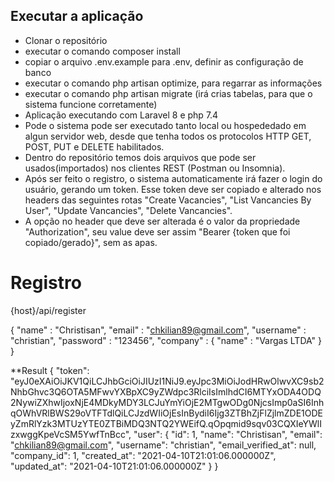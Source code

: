 ## Executar a aplicação

- Clonar o repositório
- executar o comando composer install
- copiar o arquivo .env.example para .env, definir as configuração de banco
- executar o comando php artisan optimize, para regarrar as informações
- executar o comando php artisan migrate (irá crias tabelas, para que o sistema funcione corretamente)
- Aplicação executando com Laravel 8 e php 7.4
- Pode o sistema pode ser executado tanto local ou hospededado em algun servidor web, desde que tenha todos os protocolos HTTP GET, POST, PUT e DELETE habilitados.
- Dentro do repositório temos dois arquivos que pode ser usados(importados) nos clientes REST (Postman ou Insomnia).
- Após ser feito o registro, o sistema automaticamente irá fazer o login do usuário, gerando um token. Esse token deve ser copiado e alterado nos headers das seguintes rotas "Create Vacancies", "List Vancancies By User", "Update Vancancies", "Delete Vancancies".
- A opção no header que deve ser alterada é o valor da propriedade "Authorization", seu value deve ser assim "Bearer {token que foi copiado/gerado}", sem as apas.

# Registro
{host}/api/register

{
	"name" : "Christisan",
	"email" : "chkilian89@gmail.com",
	"username" : "christian",
	"password" : "123456",
	"company" : {
		"name" : "Vargas LTDA"
	}
}

**Result
{
  "token": "eyJ0eXAiOiJKV1QiLCJhbGciOiJIUzI1NiJ9.eyJpc3MiOiJodHRwOlwvXC9sb2NhbGhvc3Q6OTA5MFwvYXBpXC9yZWdpc3RlciIsImlhdCI6MTYxODA4ODQ2NywiZXhwIjoxNjE4MDkyMDY3LCJuYmYiOjE2MTgwODg0NjcsImp0aSI6InhqOWhVRlBWS29oVTFTdlQiLCJzdWIiOjEsInBydiI6Ijg3ZTBhZjFlZjlmZDE1ODEyZmRlYzk3MTUzYTE0ZTBiMDQ3NTQ2YWEifQ.qOpqmid9sqv03CQXIeYWlIzxwggKpeVcSM5YwfTnBcc",
  "user": {
    "id": 1,
    "name": "Christisan",
    "email": "chkilian89@gmail.com",
    "username": "christian",
    "email_verified_at": null,
    "company_id": 1,
    "created_at": "2021-04-10T21:01:06.000000Z",
    "updated_at": "2021-04-10T21:01:06.000000Z"
  }
}
